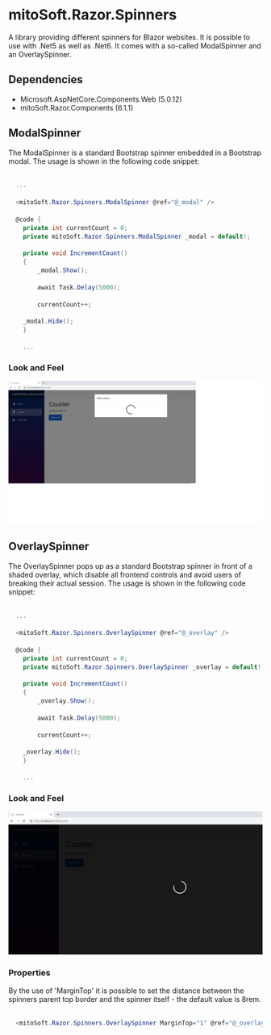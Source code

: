 # mitoSoft.Razor.Spinners
A library providing different spinners for Blazor websites.
It is possible to use with .Net5 as well as .Net6.
It comes with a so-called ModalSpinner and an OverlaySpinner.

## Dependencies

 - Microsoft.AspNetCore.Components.Web (5.0.12)
 - mitoSoft.Razor.Components (6.1.1)

## ModalSpinner

The ModalSpinner is a standard Bootstrap spinner embedded in a Bootstrap modal.
The usage is shown in the following code snippet:

```c#
  
  ...
  
  <mitoSoft.Razor.Spinners.ModalSpinner @ref="@_modal" />

  @code {
    private int currentCount = 0;
    private mitoSoft.Razor.Spinners.ModalSpinner _modal = default!;

    private void IncrementCount()
    {
        _modal.Show();

        await Task.Delay(5000);

        currentCount++;
        
	_modal.Hide();
    }
 
    ...

```

### Look and Feel

![Screenshot](ModalSpinnerExample.png)

## OverlaySpinner

The OverlaySpinner pops up as a standard Bootstrap spinner in front of a shaded overlay, which disable all frontend controls and avoid users of breaking their actual session.
The usage is shown in the following code snippet:

```c#
  
  ...
  
  <mitoSoft.Razor.Spinners.OverlaySpinner @ref="@_overlay" />

  @code {
    private int currentCount = 0;
    private mitoSoft.Razor.Spinners.OverlaySpinner _overlay = default!;
    
    private void IncrementCount()
    {
        _overlay.Show();

        await Task.Delay(5000);

        currentCount++;
        
	_overlay.Hide();
    }
 
    ...

```

### Look and Feel

![Screenshot](OverlaySpinnerExample.png)

### Properties

By the use of 'MarginTop' it is possible to set the distance between the spinners parent top border and the spinner itself - the default value is 8rem.

```c#
  
  <mitoSoft.Razor.Spinners.OverlaySpinner MarginTop="1" @ref="@_overlay" />

```
